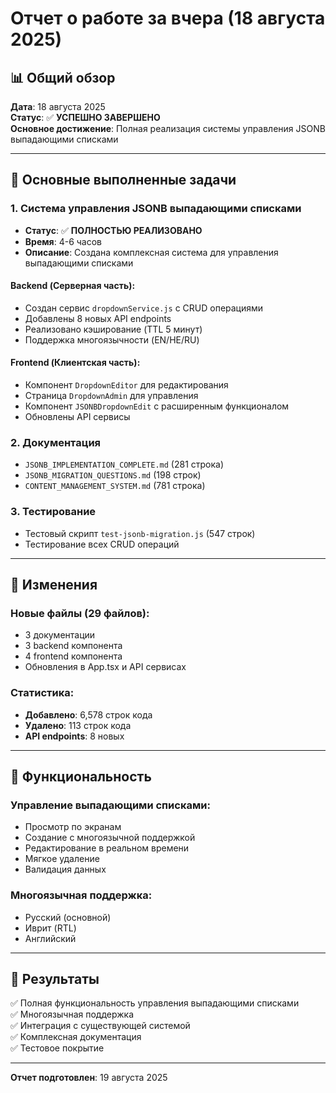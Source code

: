 # Отчет о работе за вчера (18 августа 2025)

## 📊 Общий обзор

**Дата**: 18 августа 2025  
**Статус**: ✅ **УСПЕШНО ЗАВЕРШЕНО**  
**Основное достижение**: Полная реализация системы управления JSONB выпадающими списками

---

## 🎯 Основные выполненные задачи

### 1. **Система управления JSONB выпадающими списками**
- **Статус**: ✅ **ПОЛНОСТЬЮ РЕАЛИЗОВАНО**
- **Время**: 4-6 часов
- **Описание**: Создана комплексная система для управления выпадающими списками

#### Backend (Серверная часть):
- Создан сервис `dropdownService.js` с CRUD операциями
- Добавлены 8 новых API endpoints
- Реализовано кэширование (TTL 5 минут)
- Поддержка многоязычности (EN/HE/RU)

#### Frontend (Клиентская часть):
- Компонент `DropdownEditor` для редактирования
- Страница `DropdownAdmin` для управления
- Компонент `JSONBDropdownEdit` с расширенным функционалом
- Обновлены API сервисы

### 2. **Документация**
- `JSONB_IMPLEMENTATION_COMPLETE.md` (281 строка)
- `JSONB_MIGRATION_QUESTIONS.md` (198 строк)
- `CONTENT_MANAGEMENT_SYSTEM.md` (781 строка)

### 3. **Тестирование**
- Тестовый скрипт `test-jsonb-migration.js` (547 строк)
- Тестирование всех CRUD операций

---

## 📁 Изменения

### Новые файлы (29 файлов):
- 3 документации
- 3 backend компонента
- 4 frontend компонента
- Обновления в App.tsx и API сервисах

### Статистика:
- **Добавлено**: 6,578 строк кода
- **Удалено**: 113 строк кода
- **API endpoints**: 8 новых

---

## 🚀 Функциональность

### Управление выпадающими списками:
- Просмотр по экранам
- Создание с многоязычной поддержкой
- Редактирование в реальном времени
- Мягкое удаление
- Валидация данных

### Многоязычная поддержка:
- Русский (основной)
- Иврит (RTL)
- Английский

---

## 🎯 Результаты

✅ Полная функциональность управления выпадающими списками  
✅ Многоязычная поддержка  
✅ Интеграция с существующей системой  
✅ Комплексная документация  
✅ Тестовое покрытие  

---

**Отчет подготовлен**: 19 августа 2025
